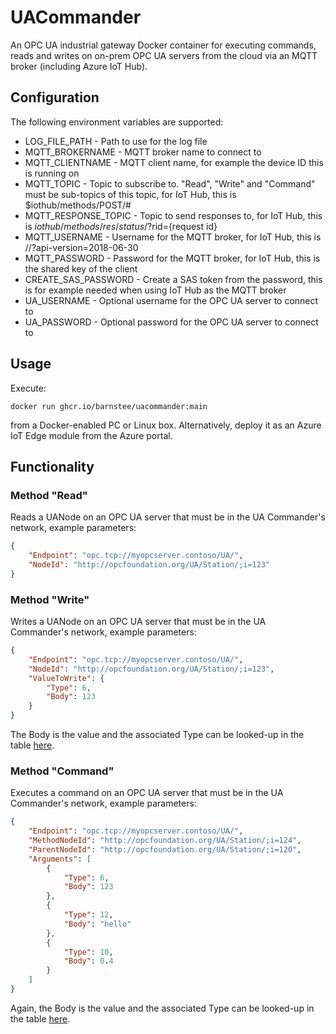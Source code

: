 # UACommander
An OPC UA industrial gateway Docker container for executing commands, reads and writes on on-prem OPC UA servers from the cloud via an MQTT broker (including Azure IoT Hub).

## Configuration
The following environment variables are supported:
* LOG_FILE_PATH - Path to use for the log file
* MQTT_BROKERNAME - MQTT broker name to connect to
* MQTT_CLIENTNAME - MQTT client name, for example the device ID this is running on
* MQTT_TOPIC - Topic to subscribe to. "Read", "Write" and "Command" must be sub-topics of this topic, for IoT Hub, this is $iothub/methods/POST/#
* MQTT_RESPONSE_TOPIC - Topic to send responses to, for IoT Hub, this is $iothub/methods/res/{status}/?$rid={request id}
* MQTT_USERNAME - Username for the MQTT broker, for IoT Hub, this is <bokername>/<clientname>/?api-version=2018-06-30
* MQTT_PASSWORD - Password for the MQTT broker, for IoT Hub, this is the shared key of the client
* CREATE_SAS_PASSWORD - Create a SAS token from the password, this is for example needed when using IoT Hub as the MQTT broker
* UA_USERNAME - Optional username for the OPC UA server to connect to
* UA_PASSWORD - Optional password for the OPC UA server to connect to

## Usage
Execute:
```
docker run ghcr.io/barnstee/uacommander:main
```
from a Docker-enabled PC or Linux box.
Alternatively, deploy it as an Azure IoT Edge module from the Azure portal.

## Functionality
### Method "Read"
Reads a UANode on an OPC UA server that must be in the UA Commander's network, example parameters:
```json
{
    "Endpoint": "opc.tcp://myopcserver.contoso/UA/",
    "NodeId": "http://opcfoundation.org/UA/Station/;i=123"
}
```

### Method "Write"
Writes a UANode on an OPC UA server that must be in the UA Commander's network, example parameters:
```json
{
    "Endpoint": "opc.tcp://myopcserver.contoso/UA/",
    "NodeId": "http://opcfoundation.org/UA/Station/;i=123",
    "ValueToWrite": {
        "Type": 6,
        "Body": 123
    }
}
```
The Body is the value and the associated Type can be looked-up in the table [here](https://reference.opcfoundation.org/v104/Core/docs/Part6/5.1.2/).

### Method "Command"
Executes a command on an OPC UA server that must be in the UA Commander's network, example parameters:
```json
{
    "Endpoint": "opc.tcp://myopcserver.contoso/UA/",
    "MethodNodeId": "http://opcfoundation.org/UA/Station/;i=124",
    "ParentNodeId": "http://opcfoundation.org/UA/Station/;i=120",
    "Arguments": [
        {
            "Type": 6,
            "Body": 123
        },
        {
            "Type": 12,
            "Body": "hello"
        },
        {
            "Type": 10,
            "Body": 0.4
        }
    ]
}
```
Again, the Body is the value and the associated Type can be looked-up in the table [here](https://reference.opcfoundation.org/v104/Core/docs/Part6/5.1.2/).

